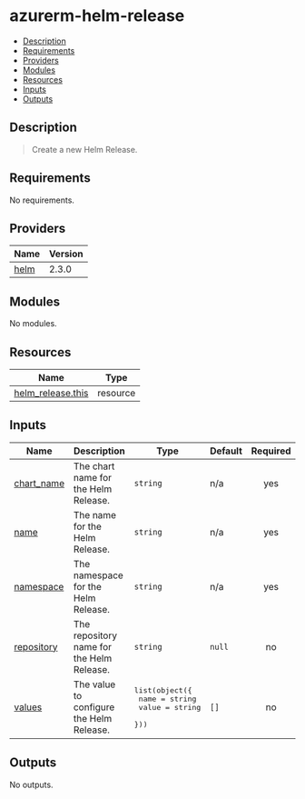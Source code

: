 # azurerm-helm-release

<!-- START doctoc generated TOC please keep comment here to allow auto update -->
<!-- DON'T EDIT THIS SECTION, INSTEAD RE-RUN doctoc TO UPDATE -->

- [Description](#description)
- [Requirements](#requirements)
- [Providers](#providers)
- [Modules](#modules)
- [Resources](#resources)
- [Inputs](#inputs)
- [Outputs](#outputs)

<!-- END doctoc generated TOC please keep comment here to allow auto update -->

## Description

> Create a new Helm Release.

<!-- BEGINNING OF PRE-COMMIT-TERRAFORM DOCS HOOK -->
## Requirements

No requirements.

## Providers

| Name | Version |
|------|---------|
| <a name="provider_helm"></a> [helm](#provider\_helm) | 2.3.0 |

## Modules

No modules.

## Resources

| Name | Type |
|------|------|
| [helm_release.this](https://registry.terraform.io/providers/hashicorp/helm/latest/docs/resources/release) | resource |

## Inputs

| Name | Description | Type | Default | Required |
|------|-------------|------|---------|:--------:|
| <a name="input_chart_name"></a> [chart\_name](#input\_chart\_name) | The chart name for the Helm Release. | `string` | n/a | yes |
| <a name="input_name"></a> [name](#input\_name) | The name for the Helm Release. | `string` | n/a | yes |
| <a name="input_namespace"></a> [namespace](#input\_namespace) | The namespace for the Helm Release. | `string` | n/a | yes |
| <a name="input_repository"></a> [repository](#input\_repository) | The repository name for the Helm Release. | `string` | `null` | no |
| <a name="input_values"></a> [values](#input\_values) | The value to configure the Helm Release. | <pre>list(object({<br>    name  = string<br>    value = string<br>  }))</pre> | `[]` | no |

## Outputs

No outputs.

<!-- END OF PRE-COMMIT-TERRAFORM DOCS HOOK -->

